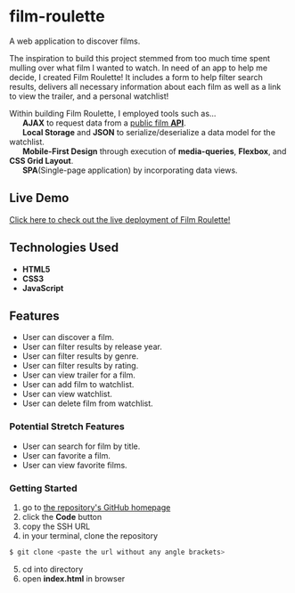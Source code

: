 # film-roulette

A web application to discover films.

The inspiration to build this project stemmed from too much time spent mulling over what film I wanted to watch. In need of an app to help me decide, I created Film Roulette! It includes a form to help filter search results, delivers all necessary information about each film as well as a link to view the trailer, and a personal watchlist!

Within building Film Roulette, I employed tools such as...  
&nbsp;&nbsp;&nbsp;&nbsp;&nbsp;&nbsp;__AJAX__ to request data from a [public film __API__](https://developers.themoviedb.org/3/getting-started/introduction).  
&nbsp;&nbsp;&nbsp;&nbsp;&nbsp;&nbsp;__Local Storage__ and __JSON__ to serialize/deserialize a data model for the watchlist.  
&nbsp;&nbsp;&nbsp;&nbsp;&nbsp;&nbsp;__Mobile-First Design__ through execution of __media-queries__, __Flexbox__, and __CSS Grid Layout__.  
&nbsp;&nbsp;&nbsp;&nbsp;&nbsp;&nbsp;__SPA__(Single-page application) by incorporating data views.

## Live Demo

[Click here to check out the live deployment of Film Roulette!](https://alessandragutierrez.github.io/film-roulette/)

## Technologies Used
- __HTML5__
- __CSS3__
- __JavaScript__

## Features
- User can discover a film.
- User can filter results by release year.
- User can filter results by genre.
- User can filter results by rating.
- User can view trailer for a film.
- User can add film to watchlist.
- User can view watchlist.
- User can delete film from watchlist.

### Potential Stretch Features
- User can search for film by title.
- User can favorite a film.
- User can view favorite films.

### Getting Started
1. go to [the repository's GitHub homepage](https://github.com/alessandragutierrez/film-roulette)
2. click the __Code__ button
3. copy the SSH URL
4. in your terminal, clone the repository
```javascript
$ git clone <paste the url without any angle brackets>
```
5. cd into directory
6. open __index.html__ in browser
